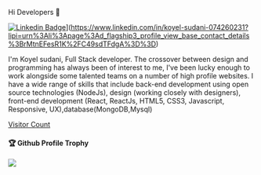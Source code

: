 Hi Developers 👋

[![Linkedin Badge](https://img.shields.io/badge/-Koyel-blue?style=flat-square&logo=Linkedin&logoColor=white&link=https://www.linkedin.com/in/koyel-sudani-64a97159/)]([https://www.linkedin.com/in/koyel-sudani-074260231/)](https://www.linkedin.com/in/koyel-sudani-074260231?lipi=urn%3Ali%3Apage%3Ad_flagship3_profile_view_base_contact_details%3BrMtnEFesR1K%2FC49sdTFdgA%3D%3D)
 
I'm Koyel sudani,
Full Stack developer.
The crossover between design and programming has always been of interest to me, I've been lucky enough to work alongside some talented teams on a number of high profile websites. I have a wide range of skills that include back-end development using open source technologies (NodeJs), design (working closely with designers), front-end development (React, ReactJs, HTML5, CSS3, Javascript, Responsive, UX),database(MongoDB,Mysql)

[Visitor Count](https://profile-counter.glitch.me/koyelsudanii/count.svg)

<div>
  <h4>🏆 Github Profile Trophy</h4>
  <a href="https://justpaste.it/redirect/ai6sp/https%3A%2F%2Fgithub.com%2Fryo-ma%2Fgithub-profile-trophy">    
    <img src="https://github-profile-trophy.vercel.app/?username=poonamchauhan229&column=7"/>
  </a>
</div>

